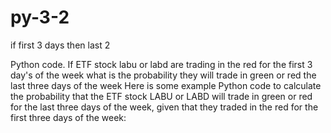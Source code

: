 # py-3-2
if first 3 days then last 2


Python code. If ETF stock labu or labd are trading in the red for the
first 3 day's of the week what is the probability they will trade in green or red 
the last three days of the week 
Here is some example Python code to calculate the probability that the 
ETF stock LABU or LABD will trade in green or red for the last three days of the week,
given that they traded in the red for the first three days of the week:

